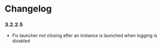 Changelog
====================================

### 3.2.2.5

- Fix launcher not closing after an instance is launched when logging is disabled